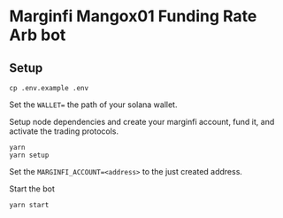 # Marginfi Mangox01 Funding Rate Arb bot

## Setup

```
cp .env.example .env
```

Set the `WALLET=` the path of your solana wallet.


Setup node dependencies and create your marginfi account, fund it, and activate the trading protocols.
```
yarn
yarn setup
```

Set the `MARGINFI_ACCOUNT=<address>` to the just created address.

Start the bot
```
yarn start
```

